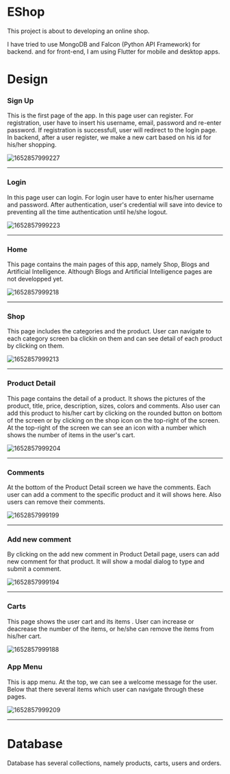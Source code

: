 # EShop
This project is about to developing an online shop.

I have tried to use MongoDB and Falcon (Python API Framework) for backend.
and for front-end, I am using Flutter for mobile and desktop apps.

# Design
<h3>Sign Up</h3>
<p>This is the first page of the app. In this page user can register.
For registration, user have to insert his username, email, password and re-enter password.
If registration is successfull, user will redirect to the login page.
In backend, after a user register, we make a new cart based on his id for his/her shopping.
</p>

![1652857999227](https://user-images.githubusercontent.com/58491712/168981382-01642c18-c11a-4156-94d8-cff0581a6c4a.jpg)

<hr/>

<h3>Login</h3>
<p>In this page user can login. For login user have to enter his/her username and password.
After authentication, user's credential will save into device to preventing all the time authentication until he/she logout.
</p>

![1652857999223](https://user-images.githubusercontent.com/58491712/168982987-ff7c1d72-c45e-439d-aedb-128c232c76fc.jpg)

<hr/>

<h3>Home</h3>
<p>This page contains the main pages of this app, namely Shop, Blogs and Artificial Intelligence. Although Blogs and Artificial Intelligence pages are not developped yet.</p>

![1652857999218](https://user-images.githubusercontent.com/58491712/168982964-814a9394-70f0-4af8-a629-c163e0137690.jpg)

<hr/>

<h3>Shop</h3>
<p>This page includes the categories and the product. User can navigate to each category screen ba clickin on them and can see detail of each product by clicking on them.
</p>

![1652857999213](https://user-images.githubusercontent.com/58491712/168982946-1286ab24-95c8-4669-a7af-06c2a1abd539.jpg)

<hr/>

<h3>Product Detail</h3>
<p>
This page contains the detail of a product. It shows the pictures of the product, title, price, description, sizes, colors and comments. Also user can add this product to his/her cart by clicking on the rounded button on bottom of the screen or by clicking on the shop icon on the top-right of the screen.
At the top-right of the screen we can see an icon with a number which shows the number of items in the user's cart.
</p>

![1652857999204](https://user-images.githubusercontent.com/58491712/168982902-9a4b6ddb-4b32-4bea-957a-a7e974824f54.jpg)

<hr/>

<h3>Comments</h3>
<p>
At the bottom of the Product Detail screen we have the comments. Each user can add a comment to the specific product and it will shows here. Also users can remove their comments.
</p>

![1652857999199](https://user-images.githubusercontent.com/58491712/168982886-7a329e6d-d4e6-452c-94e7-f9551bd34e76.jpg)

<hr/>

<h3>Add new comment</h3>
<p>
By clicking on the add new comment in Product Detail page, users can add new comment for that product. It will show a modal dialog to type and submit a comment.
</p>

![1652857999194](https://user-images.githubusercontent.com/58491712/168982875-41b22de1-120e-41b5-87ca-7572055e3dcf.jpg)

<hr/>

<h3>Carts</h3>
<p>
This page shows the user cart and its items . User can increase or deacrease the number of the items, or he/she can remove the items from his/her cart.
</p>

![1652857999188](https://user-images.githubusercontent.com/58491712/168982850-08334272-c78e-4b21-9753-2f00856f1bd9.jpg)







<h3>App Menu</h3>
<p>This is app menu. At the top, we can see a welcome message for the user. Below that there several items which user can navigate through these pages.
</P>

![1652857999209](https://user-images.githubusercontent.com/58491712/168982911-72423d0f-5574-4074-9be1-3d2442a6d95f.jpg)

<hr/>


# Database
Database has several collections, namely products, carts, users and orders.

